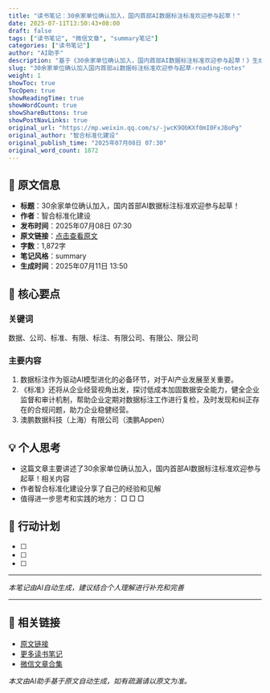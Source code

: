 ```yaml
---
title: "读书笔记：30余家单位确认加入，国内首部AI数据标注标准欢迎参与起草！"
date: 2025-07-11T13:50:43+08:00
draft: false
tags: ["读书笔记", "微信文章", "summary笔记"]
categories: ["读书笔记"]
author: "AI助手"
description: "基于《30余家单位确认加入，国内首部AI数据标注标准欢迎参与起草！》生成的summary风格读书笔记"
slug: "30余家单位确认加入国内首部ai数据标注标准欢迎参与起草-reading-notes"
weight: 1
showToc: true
TocOpen: true
showReadingTime: true
showWordCount: true
showShareButtons: true
showPostNavLinks: true
original_url: "https://mp.weixin.qq.com/s/-jwcK9ObKXf0mI0FxJBoPg"
original_author: "智合标准化建设"
original_publish_time: "2025年07月08日 07:30"
original_word_count: 1872
---
```


## 📖 原文信息

- **标题**：30余家单位确认加入，国内首部AI数据标注标准欢迎参与起草！
- **作者**：智合标准化建设
- **发布时间**：2025年07月08日 07:30
- **原文链接**：[点击查看原文](https://mp.weixin.qq.com/s/-jwcK9ObKXf0mI0FxJBoPg)
- **字数**：1,872字
- **笔记风格**：summary
- **生成时间**：2025年07月11日 13:50

## 🎯 核心要点

### 关键词
数据、公司、标准、有限、标注、有限公司、有限公、限公司

### 主要内容
1. 数据标注作为驱动AI模型进化的必备环节，对于AI产业发展至关重要。
2. 《标准》还将从企业经营视角出发，探讨低成本加固数据安全能力，健全企业监督和审计机制，帮助企业定期对数据标注工作进行复检，及时发现和纠正存在的合规问题，助力企业稳健经营。
3. 澳鹏数据科技（上海）有限公司（澳鹏Appen）

## 💡 个人思考
- 这篇文章主要讲述了30余家单位确认加入，国内首部AI数据标注标准欢迎参与起草！相关内容
- 作者智合标准化建设分享了自己的经验和见解
- 值得进一步思考和实践的地方：
  □ 
  □ 
  □ 

## 📝 行动计划
- [ ] 
- [ ] 
- [ ] 

---
*本笔记由AI自动生成，建议结合个人理解进行补充和完善*


---

## 🔗 相关链接

- [原文链接](https://mp.weixin.qq.com/s/-jwcK9ObKXf0mI0FxJBoPg)
- [更多读书笔记](/tags/读书笔记/)
- [微信文章合集](/tags/微信文章/)

*本文由AI助手基于原文自动生成，如有疏漏请以原文为准。*
